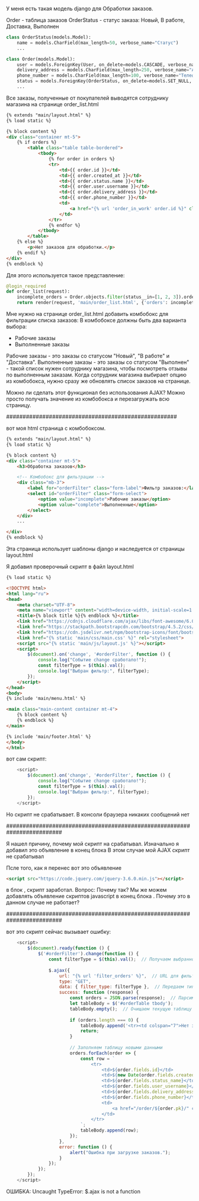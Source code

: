 
У меня есть такая модель django для Обработки заказов.

Order - таблица заказов
OrderStatus - статус заказа: Новый, В работе, Доставка, Выполнен

```python
class OrderStatus(models.Model):
    name = models.CharField(max_length=50, verbose_name="Статус")
    ...

class Order(models.Model):
    user = models.ForeignKey(User, on_delete=models.CASCADE, verbose_name="Покупатель")
    delivery_address = models.CharField(max_length=250, verbose_name="Адрес доставки")
    phone_number = models.CharField(max_length=100, verbose_name="Телефон")
    status = models.ForeignKey(OrderStatus, on_delete=models.SET_NULL, null=True, verbose_name="Статус заказа")
    ...
```

Все заказы, полученные от покупателей выводятся сотруднику магазина на странице order_list.html
```html
{% extends "main/layout.html" %}
{% load static %}

{% block content %}
<div class="container mt-5">
    {% if orders %}
        <table class="table table-bordered">
            <tbody>
                {% for order in orders %}
                <tr>
                    <td>{{ order.id }}</td>
                    <td>{{ order.created_at }}</td>
                    <td>{{ order.status.name }}</td>
                    <td>{{ order.user.username }}</td>
                    <td>{{ order.delivery_address }}</td>
                    <td>{{ order.phone_number }}</td>
                    <td>
                        <a href="{% url 'order_in_work' order.id %}" class="btn btn-sm btn-primary">Подробности</a>
                    </td>
                </tr>
                {% endfor %}
            </tbody>
        </table>
    {% else %}
        <p>Нет заказов для обработки.</p>
    {% endif %}
</div>
{% endblock %}
```

Для этого используется такое представление:
```python
@login_required
def order_list(request):
    incomplete_orders = Order.objects.filter(status__in=[1, 2, 3]).order_by('-created_at')
    return render(request, 'main/order_list.html', {'orders': incomplete_orders})
```

Мне нужно на странице order_list.html добавить комбобокс для фильтрации списка заказов:
В комбобоксе должны быть два варианта выбора:
- Рабочие заказы
- Выполненные заказы

Рабочие заказы - это заказы со статусом "Новый", "В работе" и "Доставка".
Выполненные заказы - это заказы со статусом "Выполнен" - такой список нужен сотруднику магазина, чтобы посмотреть отзывы по выполненным заказам.
Когда сотрудник магазина выбирает опцию из комбобокса, нужно сразу же обновлять список заказов на странице.

Можно ли сделать этот функционал без использования AJAX? 
Можно просто получать значение из комбобокса и перезагружать всю страницу.




####################################################

вот моя html страница с комбобоксом.
```html
{% extends "main/layout.html" %}
{% load static %}

{% block content %}
<div class="container mt-5">
    <h3>Обработка заказов</h3>

    <!-- Комбобокс для фильтрации -->
    <div class="mb-3">
        <label for="orderFilter" class="form-label">Фильтр заказов:</label>
        <select id="orderFilter" class="form-select">
            <option value="incomplete">Рабочие заказы</option>
            <option value="complete">Выполненные</option>
        </select>
    </div>
    ...

</div>
{% endblock %}
```

Эта страница использует шаблоны django и наследуется от страницы layout.html

Я добавил проверочный скрипт в файл layout.html

```html
{% load static %}

<!DOCTYPE html>
<html lang="ru">
<head>
    <meta charset="UTF-8">
    <meta name="viewport" content="width=device-width, initial-scale=1.0">
    <title>{% block title %}{% endblock %}</title>
    <link href="https://cdnjs.cloudflare.com/ajax/libs/font-awesome/6.0.0-beta3/css/all.min.css" rel="stylesheet">
    <link href="https://stackpath.bootstrapcdn.com/bootstrap/4.5.2/css/bootstrap.min.css" rel="stylesheet">
    <link href="https://cdn.jsdelivr.net/npm/bootstrap-icons/font/bootstrap-icons.css" rel="stylesheet">
    <link href="{% static 'main/css/main.css' %}" rel="stylesheet">
    <script src="{% static 'main/js/layout.js' %}"></script>
    <script>
        $(document).on('change', '#orderFilter', function () {
            console.log("Событие change сработало!");
            const filterType = $(this).val();
            console.log("Выбран фильтр:", filterType);
        });
    </script>    
</head>
<body>
{% include 'main/menu.html' %}

<main class="main-content container mt-4">
    {% block content %}
    {% endblock %}    
</main>

{% include 'main/footer.html' %}
</body>
</html>
```

вот сам скрипт:
```javascript
    <script>
        $(document).on('change', '#orderFilter', function () {
            console.log("Событие change сработало!");
            const filterType = $(this).val();
            console.log("Выбран фильтр:", filterType);
        });
    </script>    
```

Но скрипт не срабатывает.
В консоли браузера никаких сообщений нет

#########################################################################

Я нашел причину, почему мой скрипт на срабатывал.
Изначально я добавил это объявление в конец блока <body>
    <script src="https://code.jquery.com/jquery-3.6.0.min.js"></script>
В этом случае мой AJAX скрипт не срабатывал

Псле того, как я перенес вот это объявление 
```html
<script src="https://code.jquery.com/jquery-3.6.0.min.js"></script>
```

в блок <head>, скрипт заработал.
Вопрос:
Почему так?
Мы же можем добавлять объявление скриптов javascript в конец блока <body>.
Почему это в данном случае не работает?


#########################################################################

вот это скрипт сейчас вызывает ошибку:
```javascript
    <script>
        $(document).ready(function () {
            $('#orderFilter').change(function () {
                const filterType = $(this).val();  // Получаем выбранное значение
    
                $.ajax({
                    url: "{% url 'filter_orders' %}",  // URL для фильтрации
                    type: "GET",
                    data: { filter_type: filterType },  // Передаем тип фильтра
                    success: function (response) {
                        const orders = JSON.parse(response);  // Парсим JSON-ответ
                        let tableBody = $('#orderTable tbody');
                        tableBody.empty();  // Очищаем текущую таблицу
    
                        if (orders.length === 0) {
                            tableBody.append('<tr><td colspan="7">Нет заказов для отображения.</td></tr>');
                            return;
                        }
    
                        // Заполняем таблицу новыми данными
                        orders.forEach(order => {
                            const row = `
                                <tr>
                                    <td>${order.fields.id}</td>
                                    <td>${new Date(order.fields.created_at).toLocaleString()}</td>
                                    <td>${order.fields.status_name}</td>
                                    <td>${order.fields.user_username}</td>
                                    <td>${order.fields.delivery_address}</td>
                                    <td>${order.fields.phone_number}</td>
                                    <td>
                                        <a href="/order/${order.pk}/" class="btn btn-sm btn-primary">Подробности</a>
                                    </td>
                                </tr>
                            `;
                            tableBody.append(row);
                        });
                    },
                    error: function () {
                        alert("Ошибка при загрузке заказов.");
                    }
                });
            });
        });
    </script>
```

ОШИБКА:
Uncaught TypeError: $.ajax is not a function

